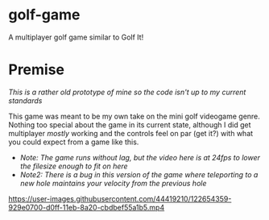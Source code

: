 # golf-game
 A multiplayer golf game similar to Golf It!
 
# Premise
 *This is a rather old prototype of mine so the code isn't up to my current standards*

 This game was meant to be my own take on the mini golf videogame genre. Nothing too special about the game in its current state, although I did get multiplayer *mostly* working and the controls feel on par (get it?) with what you could expect from a game like this.

- *Note:  The game runs without lag, but the video here is at 24fps to lower the filesize enough to fit on here*
- *Note2: There is a bug in this version of the game where teleporting to a new hole maintains your velocity from the previous hole*

https://user-images.githubusercontent.com/44419210/122654359-929e0700-d0ff-11eb-8a20-cbdbef55a1b5.mp4

